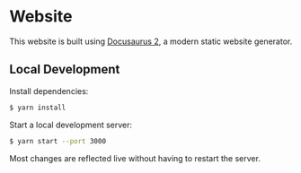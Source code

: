 # Website

This website is built using [Docusaurus 2](https://docusaurus.io/), a modern
static website generator.

## Local Development

Install dependencies:

```bash
$ yarn install
```

Start a local development server:

```bash
$ yarn start --port 3000
```

Most changes are reflected live without having to restart the server.
